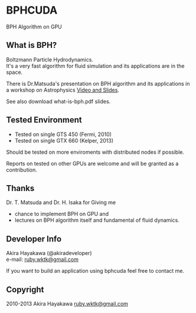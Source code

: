 BPHCUDA
=======
BPH Algorithm on GPU

## What is BPH?
Boltzmann Particle Hydrodynamics.  
It's a very fast algorithm for fluid simulation 
and its applications are in the space.

There is Dr.Matsuda's presentation on BPH algorithm and its applications
in a workshop on Astrophysics
[Video and Slides](https://www.cps-jp.org/modules/mosir/player.php?v=20111027_matsuda).

See also download what-is-bph.pdf slides.

## Tested Environment
- Tested on single GTS 450 (Fermi,  2010)  
- Tested on single GTX 660 (Kelper, 2013)

Should be tested on more enviroments
with distributed nodes if possible.

Reports on tested on other GPUs
are welcome and will be granted as a contribution.

## Thanks
Dr. T. Matsuda and Dr. H. Isaka for Giving me  
* chance to implement BPH on GPU and  
* lectures on BPH algorithm itself and fundamental of fluid dynamics.

## Developer Info
Akira Hayakawa (@akiradeveloper)  
e-mail: ruby.wktk@gmail.com

If you want to build an application using bphcuda
feel free to contact me.

## Copyright
2010-2013 Akira Hayakawa <ruby.wktk@gmail.com>
